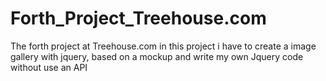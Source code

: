 # Forth_Project_Treehouse.com

The forth project at Treehouse.com in this project i have to create a image gallery with jquery, based on a mockup and write my own Jquery code without use an API
